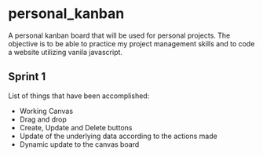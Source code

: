 # personal_kanban
A personal kanban board that will be used for personal projects. The objective is to be able to practice my project management skills and to code a website utilizing vanila javascript.

## Sprint 1

List of things that have been accomplished:
- Working Canvas
- Drag and drop
- Create, Update and Delete buttons
- Update of the underlying data according to the actions made
- Dynamic update to the canvas board
